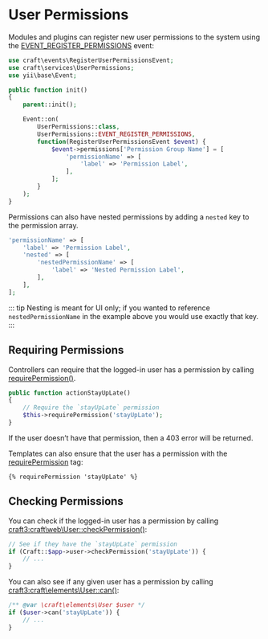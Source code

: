 # User Permissions

Modules and plugins can register new user permissions to the system using the [EVENT_REGISTER_PERMISSIONS](craft3:craft\services\UserPermissions::EVENT_REGISTER_PERMISSIONS) event:

```php
use craft\events\RegisterUserPermissionsEvent;
use craft\services\UserPermissions;
use yii\base\Event;

public function init()
{
    parent::init();

    Event::on(
        UserPermissions::class,
        UserPermissions::EVENT_REGISTER_PERMISSIONS,
        function(RegisterUserPermissionsEvent $event) {
            $event->permissions['Permission Group Name'] = [
                'permissionName' => [
                    'label' => 'Permission Label',
                ],
            ];
        }
    );
}
```

Permissions can also have nested permissions by adding a `nested` key to the permission array.

```php
'permissionName' => [
    'label' => 'Permission Label',
    'nested' => [
        'nestedPermissionName' => [
            'label' => 'Nested Permission Label',
        ],
    ],
];
```

::: tip
Nesting is meant for UI only; if you wanted to reference `nestedPermissionName` in the example above you would use exactly that key.
:::

## Requiring Permissions

Controllers can require that the logged-in user has a permission by calling [requirePermission()](craft3:craft\web\Controller::requirePermission()).

```php
public function actionStayUpLate()
{
    // Require the `stayUpLate` permission
    $this->requirePermission('stayUpLate');
}
```

If the user doesn’t have that permission, then a 403 error will be returned.

Templates can also ensure that the user has a permission with the [requirePermission](../dev/tags.md#requirepermission) tag:

```twig
{% requirePermission 'stayUpLate' %}
```

## Checking Permissions

You can check if the logged-in user has a permission by calling <craft3:craft\web\User::checkPermission()>:

```php
// See if they have the `stayUpLate` permission
if (Craft::$app->user->checkPermission('stayUpLate')) {
    // ...
}
```

You can also see if any given user has a permission by calling <craft3:craft\elements\User::can()>:

```php
/** @var \craft\elements\User $user */
if ($user->can('stayUpLate')) {
    // ...
}
```
